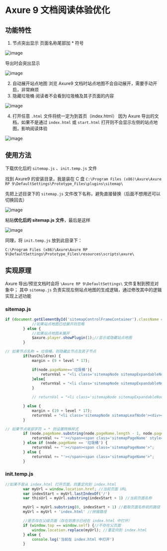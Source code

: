 # Axure 9 文档阅读体验优化

## 功能特性
1. 节点突出显示
页面名称尾部加 * 符号

![image](https://upload-images.jianshu.io/upload_images/7756382-f879f9cfe2102e5a?imageMogr2/auto-orient/strip%7CimageView2/2/w/1240)

导出时会突出显示

![image](https://upload-images.jianshu.io/upload_images/7756382-e9e19e1bbd50effd?imageMogr2/auto-orient/strip%7CimageView2/2/w/1240)

2. 自动展开站点地图
    浏览 Axure9 文档时站点地图不会自动展开，需要手动开启，非常麻烦
4. 隐藏垃圾桶
    阅读者不会看到垃圾桶及其子页面的内容
    
![image](https://upload-images.jianshu.io/upload_images/7756382-c90a883716c2e464?imageMogr2/auto-orient/strip%7CimageView2/2/w/1240)

4. 打开任意 `.html` 文件将统一定为到首页（index.html）
因为 Axure 导出的文档，如果不是通过 `index.html` 或 `start.html` 打开则不会显示左侧的站点地图，影响阅读体验

![image](https://upload-images.jianshu.io/upload_images/7756382-b81cfd46071497bb?imageMogr2/auto-orient/strip%7CimageView2/2/w/1240)

## 使用方法
下载优化后的 `sitemap.js` 、`init.temp.js` 文件

找到 Axure9 的安装目录，我是装在 C 盘
`C:\Program Files (x86)\Axure\Axure RP 9\DefaultSettings\Prototype_Files\plugins\sitemap\`

先把上述目录下的 `sitemap.js` 文件改下名称，避免直接替换（后面不想用还可以切换回去）

![image](https://upload-images.jianshu.io/upload_images/7756382-267e9610f705a017?imageMogr2/auto-orient/strip%7CimageView2/2/w/1240)

粘贴**优化后的 sitemap.js 文件**，最后是这样

![image](https://upload-images.jianshu.io/upload_images/7756382-1ca194c78c087b40?imageMogr2/auto-orient/strip%7CimageView2/2/w/1240)

同理，将 `init.temp.js` 放到此目录下：

`C:\Program Files (x86)\Axure\Axure RP 9\DefaultSettings\Prototype_Files\resources\scripts\axure\`

## 实现原理
Axure 导出/预览文档时会将 `\Axure RP 9\DefaultSettings\` 文件复制到预览对象中；
其中 `sitemap.js` 负责实现左侧站点地图的生成逻辑，通过修改其中的逻辑实现上述功能

### sitemap.js

```JavaScript
if (document.getElementById('sitemapControlFrameContainer').className == 'selected') {
            //如果站点地图已经展开则忽略
        } else {
            //如果站点地图未展开
            $axure.player.showPlugin(1);//显示或隐藏站点地图
        }
```

```JavaScript
// 如果节点名称 = 垃圾桶，则隐藏此节点及其子节点
        if(hasChildren) {
            margin = (9 + level * 17);

            if(node.pageName=='垃圾桶'){
                returnVal = "<li class='sitemapNode sitemapExpandableNode' style='visibility:hidden'><div><div class='sitemapPageLinkContainer' style='margin-left:" + margin + "px'><a class='sitemapPlusMinusLink'><span class='sitemapMinus'></span></a>";
            }else{
                returnVal = "<li class='sitemapNode sitemapExpandableNode'><div><div class='sitemapPageLinkContainer' style='margin-left:" + margin + "px'><a class='sitemapPlusMinusLink'><span class='sitemapMinus'></span></a>";
            }

            // returnVal = "<li class='sitemapNode sitemapExpandableNode'><div><div class='sitemapPageLinkContainer' style='margin-left:" + margin + "px'><a class='sitemapPlusMinusLink'><span class='sitemapMinus'></span></a>";

        } else {
            margin = (19 + level * 17);
            returnVal = "<li class='sitemapNode sitemapLeafNode'><div><div class='sitemapPageLinkContainer' style='margin-left:" + margin + "px'>";
        }

```

```JavaScript
// 如果节点尾部字符 = * 则设置特殊样式
        if (node.pageName.substring(node.pageName.length - 1, node.pageName.length) == '*') {
            returnVal += "'></span><span class='sitemapPageName' style='color:#ff3366'>";
        } else if (node.pageName == '垃圾桶') {
            returnVal += "'></span><span class='sitemapPageName'>";
        } else {
            returnVal += "'></span><span class='sitemapPageName'>";
        }
```

### init.temp.js

``` JavaScript
//如果不是从 index.html 打开页面，则重定向到 index.html
        var myUrl = window.location.href; //当前页面 URL
        var indexStart = myUrl.lastIndexOf('/')
        var thisUrl = myUrl.substring(indexStart + 1) //当前页面名称

        myUrl = myUrl.substring(0, indexStart + 1) //截取页面名称前的路径
        myUrl = myUrl + 'index.html' //拼接路径

        //是否存在父级页面（存在则表示已经在 index.html 中打开）
        if (window.top == window.self) {//不存在父页面
            window.location.replace(myUrl); //重定向到 index.html
        } else {
            console.log('当前在 index.html 中打开')
        }
```



